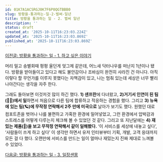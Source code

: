 ```yaml
---
id: 01K7A1ACSRGJ0K7F6P0QGTBBB0
slug: 방황을-통과하는-일-2-벌써-일년
title: 방황을 통과하는 일 - 2. 벌써 일년
description: ''
status: draft
created_at: '2025-10-11T16:23:03.224Z'
updated_at: '2025-10-11T16:23:03.869Z'
published_at: '2025-10-11T16:23:03.869Z'
---
```

[이전글: 방황을 통과하는 일 - 1. 하고 싶은 이야기](/posts/방황을-통과하는-일-1-하고-싶은-이야기)

머리 밀고 송별회때 펑펑 울던게 엊그제 같은데, 어느새 닥터나우를 떠난지 1년이나 됐다. 방황을 받아들이고 있다고 해도 불안감이나 조바심이 완전히 사라진 건 아니다. 아직 이렇다 할 무언가를 이루지 못했다는 자책감이 있고, 나는 멈춰 있는데 세상은 너무 
빨리 나아간다는 생각을 자주 한다.

그래도 돌아보면 이것저것 많이 하긴 했다. **1) 샌프란**에 다녀왔고, **2)거기서 인연이 된 팀(👨‍🏫)에서 일**하면서 처음으로 다른 팀에 합류하고 적응하는 경험을 했다. 그리고 **3) 뉴욕에 있는 팀(🪐)에 무작정 연락해서 2주 만에 미국으로** 날아가 보기도 했다. 원했던 대로 컴포트존을 벗어나 나를 불편하고 가혹한 환경에 밀어넣었고, 그런 환경에서 압박감과 스트레스를 어떻게 다루는지 체크해 볼 수 있었던 것 같다. 그리고 또 지난달에는 **4) 재밌는 제품(🤝)을 보고 무작정 연락해서 같이 일해봤다.** ‘이 서비스를 세상에 내놓고 싶다’, ‘사람들이 쓰게 하고 싶다’ 이 생각만 하면서 유저 인터뷰부터 기획, 개발, 고객 응대까지 모든 걸 다 했다. 오랜만에 서비스를 만드는 일이 얼마나 재밌는지 진짜 제대로 느껴볼 수 있었다.

[다음글: 방황을 통과하는 일 - 3. 일장샌몽](/posts/방황을-통과하는-일-3-일장샌몽)